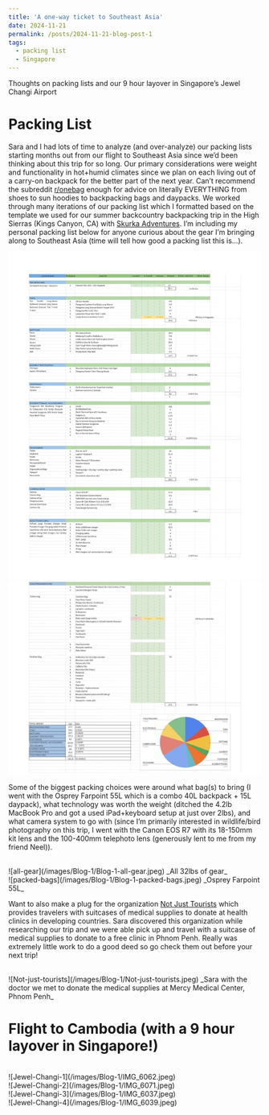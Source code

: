 ```yaml
---
title: 'A one-way ticket to Southeast Asia'
date: 2024-11-21
permalink: /posts/2024-11-21-blog-post-1
tags:
  - packing list
  - Singapore
---
```


Thoughts on packing lists and our 9 hour layover in Singapore’s Jewel Changi Airport

Packing List
======

Sara and I had lots of time to analyze (and over-analyze) our packing lists starting months out from our flight to Southeast Asia since we’d been thinking about this trip for so long. Our primary considerations were weight  and functionality in hot+humid climates since we plan on each living out of a carry-on backpack for the better part of the next year. Can’t recommend the subreddit [r/onebag](https://www.reddit.com/r/onebag/) enough for advice on literally EVERYTHING from shoes to sun hoodies to backpacking bags and daypacks. We worked through many iterations of our packing list which I formatted based on the template we used for our summer backcountry backpacking trip in the High Sierras (Kings Canyon, CA) with [Skurka Adventures](https://andrewskurka.com/guided-trips/). I’m including my personal packing list below for anyone curious about the gear I’m bringing along to Southeast Asia (time will tell how good a packing list this is…).

![packing_list_1](/files/RWY_SEA_PACKING_LIST_1.jpg)
![packing_list_2](/files/RWY_SEA_PACKING_LIST_2.jpg)

Some of the biggest packing choices were around what bag(s) to bring (I went with the Osprey Farpoint 55L which is a combo 40L backpack + 15L daypack), what technology was worth the weight (ditched the 4.2lb MacBook Pro and got a used iPad+keyboard setup at just over 2lbs), and what camera system to go with (since I’m primarily interested in wildlife/bird photography on this trip, I went with the Canon EOS R7 with its 18-150mm kit lens and the 100-400mm telephoto lens (generously lent to me from my friend Neel)).

<br/>
![all-gear](/images/Blog-1/Blog-1-all-gear.jpeg)
_All 32lbs of gear_

<br/>
![packed-bags](/images/Blog-1/Blog-1-packed-bags.jpeg)
_Osprey Farpoint 55L_

Want to also make a plug for the organization [Not Just Tourists](https://njt.net/) which provides travelers with suitcases of medical supplies to donate at health clinics in developing countries. Sara discovered this organization while researching our trip and we were able pick up and travel with a suitcase of medical supplies to donate to a free clinic in Phnom Penh. Really was extremely little work to do a good deed so go check them out before your next trip!

<br/>
![Not-just-tourists](/images/Blog-1/Not-just-tourists.jpeg)
_Sara with the doctor we met to donate the medical supplies at Mercy Medical Center, Phnom Penh_


Flight to Cambodia (with a 9 hour layover in Singapore!)
======

<br/>
![Jewel-Changi-1](/images/Blog-1/IMG_6062.jpeg)

<br/>
![Jewel-Changi-2](/images/Blog-1/IMG_6071.jpeg)

<br/>
![Jewel-Changi-3](/images/Blog-1/IMG_6037.jpeg)

<br/>
![Jewel-Changi-4](/images/Blog-1/IMG_6039.jpeg)







